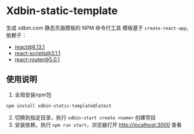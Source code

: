 # Xdbin-static-template

生成 xdbin.com 静态页面模板的 NPM 命令行工具
模板基于 `create-react-app`, 依赖于：
  - react@6.13.1
  - react-scripts@3.1.1
  - react-router@5.0.1


## 使用说明

1. 全局安装npm包

```
npm install xdbin-static-template@latest
```

2. 切换到指定目录，执行 `xdbin-start create <name>` 创建项目
3. 安装依赖，执行 `npm run start`，浏览器打开 [http://localhost:3000](http://localhost:3000) 查看
